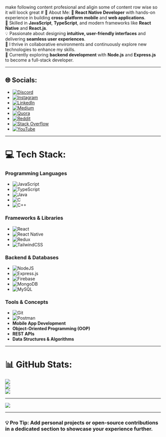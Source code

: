 make following content profesional and aligin some of  content row wise so it will loock great  # 💫 About Me:
🚀 **React Native Developer** with hands-on experience in building **cross-platform mobile** and **web applications**.  
🎯 Skilled in **JavaScript**, **TypeScript**, and modern frameworks like **React Native** and **React.js**.  
💡 Passionate about designing **intuitive, user-friendly interfaces** and delivering **seamless user experiences**.  
🤝 I thrive in collaborative environments and continuously explore new technologies to enhance my skills.  
🌱 Currently exploring **backend development** with **Node.js** and **Express.js** to become a full-stack developer.

---

## 🌐 Socials:
- [![Discord](https://img.shields.io/badge/Discord-%237289DA.svg?logo=discord&logoColor=white)](https://discord.gg/gQsrDK9J)  
- [![Instagram](https://img.shields.io/badge/Instagram-%23E4405F.svg?logo=Instagram&logoColor=white)](https://instagram.com/shreyas_damase)  
- [![LinkedIn](https://img.shields.io/badge/LinkedIn-%230077B5.svg?logo=linkedin&logoColor=white)](https://linkedin.com/in/shreyasdamase)  
- [![Medium](https://img.shields.io/badge/Medium-12100E?logo=medium&logoColor=white)](https://medium.com/@Shreyasdamase)  
- [![Quora](https://img.shields.io/badge/Quora-%23B92B27.svg?logo=Quora&logoColor=white)](https://quora.com/profile/Shree)  
- [![Reddit](https://img.shields.io/badge/Reddit-%23FF4500.svg?logo=Reddit&logoColor=white)](https://reddit.com/user/shreyas_damase)  
- [![Stack Overflow](https://img.shields.io/badge/-Stackoverflow-FE7A16?logo=stack-overflow&logoColor=white)](https://stackoverflow.com/users/ShreyasDamase)  
- [![YouTube](https://img.shields.io/badge/YouTube-%23FF0000.svg?logo=YouTube&logoColor=white)](https://youtube.com/@shreyasdamase)

---

# 💻 Tech Stack:
### **Programming Languages**  
- ![JavaScript](https://img.shields.io/badge/javascript-%23323330.svg?style=for-the-badge&logo=javascript&logoColor=%23F7DF1E)  
- ![TypeScript](https://img.shields.io/badge/typescript-%23007ACC.svg?style=for-the-badge&logo=typescript&logoColor=white)  
- ![Java](https://img.shields.io/badge/java-%23ED8B00.svg?style=for-the-badge&logo=openjdk&logoColor=white)  
- ![C](https://img.shields.io/badge/c-%2300599C.svg?style=for-the-badge&logo=c&logoColor=white)  
- ![C++](https://img.shields.io/badge/c++-%2300599C.svg?style=for-the-badge&logo=c%2B%2B&logoColor=white)

### **Frameworks & Libraries**  
- ![React](https://img.shields.io/badge/react-%2320232a.svg?style=for-the-badge&logo=react&logoColor=%2361DAFB)  
- ![React Native](https://img.shields.io/badge/react_native-%2320232a.svg?style=for-the-badge&logo=react&logoColor=%2361DAFB)  
- ![Redux](https://img.shields.io/badge/redux-%23593d88.svg?style=for-the-badge&logo=redux&logoColor=white)  
- ![TailwindCSS](https://img.shields.io/badge/tailwindcss-%2338B2AC.svg?style=for-the-badge&logo=tailwind-css&logoColor=white)  

### **Backend & Databases**  
- ![NodeJS](https://img.shields.io/badge/node.js-6DA55F?style=for-the-badge&logo=node.js&logoColor=white)  
- ![Express.js](https://img.shields.io/badge/express.js-%23404d59.svg?style=for-the-badge&logo=express&logoColor=%2361DAFB)  
- ![Firebase](https://img.shields.io/badge/firebase-%23039BE5.svg?style=for-the-badge&logo=firebase)  
- ![MongoDB](https://img.shields.io/badge/MongoDB-%234ea94b.svg?style=for-the-badge&logo=mongodb&logoColor=white)  
- ![MySQL](https://img.shields.io/badge/mysql-4479A1.svg?style=for-the-badge&logo=mysql&logoColor=white)  

### **Tools & Concepts**  
- ![Git](https://img.shields.io/badge/git-%23F05033.svg?style=for-the-badge&logo=git&logoColor=white)  
- ![Postman](https://img.shields.io/badge/Postman-FF6C37?style=for-the-badge&logo=postman&logoColor=white)  
- **Mobile App Development**  
- **Object-Oriented Programming (OOP)**  
- **REST APIs**  
- **Data Structures & Algorithms**

---

# 📊 GitHub Stats:
![](https://github-readme-stats.vercel.app/api?username=ShreyasDamase&theme=dark&hide_border=false&include_all_commits=false&count_private=false)<br/>
![](https://github-readme-streak-stats.herokuapp.com/?user=ShreyasDamase&theme=dark&hide_border=false)<br/>
![](https://github-readme-stats.vercel.app/api/top-langs/?username=ShreyasDamase&theme=dark&hide_border=false&include_all_commits=false&count_private=false&layout=compact)

---

[![](https://visitcount.itsvg.in/api?id=ShreyasDamase&icon=0&color=0)](https://visitcount.itsvg.in)

---

### 💡 Pro Tip: Add personal projects or open-source contributions in a dedicated section to showcase your experience further.
